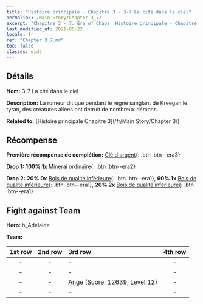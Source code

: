 ```yaml
---
title: "Histoire principale - Chapitre 3 - 3-7 La cité dans le ciel"
permalink: /Main Story/Chapter 3_7/
excerpt: "Chapitre 3 - 7. Era of Chaos  Histoire principale - Chapitre 3_7. 3-7 La cité dans le ciel"
last_modified_at: 2021-06-22
locale: fr
ref: "Chapter 3_7.md"
toc: false
classes: wide
---
```


## Détails

 **Nom:** 3-7 La cité dans le ciel

 **Description:** La rumeur dit que pendant le règne sanglant de Kreegan le tyran, des créatures ailées ont détruit de nombreux démons.

 **Related to:** [Histoire principale Chapitre 3](/fr/Main Story/Chapter 3/)

## Récompense

 **Première récompense de complétion:** [Clé d'argent](/ItemsFR/con_693/){: .btn .btn--era3}

 **Drop 1:** **100% 1x** [Minerai ordinaire](/ItemsFR/mat_6/){: .btn .btn--era2}

 **Drop 2:** **20% 0x** [Bois de qualité inférieure](/ItemsFR/mat_1/){: .btn .btn--era1}, **60% 1x** [Bois de qualité inférieure](/ItemsFR/mat_1/){: .btn .btn--era1}, **20% 2x** [Bois de qualité inférieure](/ItemsFR/mat_1/){: .btn .btn--era1}


## Fight against Team
 **Hero:** h_Adelaide

 **Team:**


  | 1st row | 2nd row | 3rd row | 4th row |
  |:----:|:----:|:----|:----:|
  | - | - | - | - |
  | - | - | - | - |
  | - | - | [Ange](/fr/units/Angel/) (Score: 12639, Level:12)  | - |
  | - | - | - | - |


